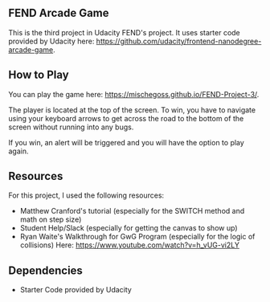 ## FEND Arcade Game
This is the third project in Udacity FEND's project. It uses starter code provided by Udacity here: https://github.com/udacity/frontend-nanodegree-arcade-game.

## How to Play
You can play the game here: https://mischegoss.github.io/FEND-Project-3/.

The player is located at the top of the screen. To win, you have to navigate using your keyboard arrows to get across the road to the bottom of the screen without running into any bugs. 

If you win, an alert will be triggered and you will have the option to play again.

## Resources

For this project, I used the following resources:
* Matthew Cranford's tutorial (especially for the SWITCH method and math on step size)
* Student Help/Slack (especially for getting the canvas to show up)
* Ryan Waite's Walkthrough for GwG Program (especially for the logic of collisions) Here: https://www.youtube.com/watch?v=h_vUG-vi2LY

## Dependencies

* Starter Code provided by Udacity

